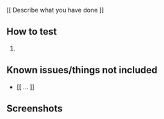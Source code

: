 [[ Describe what you have done ]]

## How to test

1. 

## Known issues/things not included

- [[ ... ]]

## Screenshots